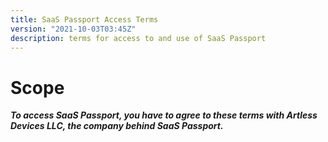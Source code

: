 ```yaml
---
title: SaaS Passport Access Terms
version: "2021-10-03T03:45Z"
description: terms for access to and use of SaaS Passport
---
```


# Scope

***To access SaaS Passport, you have to agree to these terms with Artless Devices LLC, the company behind SaaS Passport.***
